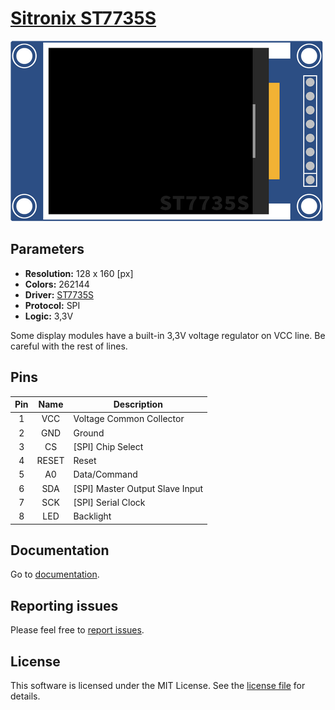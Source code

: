 # [Sitronix ST7735S](http://www.sitronix.com.tw/en/product/Driver/mobile_display.html)
[![image](documentation/img/st7735s-small.png)](documentation/img/st7735s-full.png)

## Parameters
* **Resolution:** 128 x 160 [px]
* **Colors:** 262144
* **Driver:** [ST7735S](documentation/datasheet/st7735s-datasheet-v1.4.pdf)
* **Protocol:** SPI
* **Logic:** 3,3V

Some display modules have a built-in 3,3V voltage regulator on VCC line.
Be careful with the rest of lines.

## Pins
| Pin | Name | Description |
| :---: | :---: | --- |
| 1 | VCC | Voltage Common Collector |
| 2 | GND | Ground |
| 3 | CS | [SPI] Chip Select |
| 4 | RESET | Reset |
| 5 | A0 | Data/Command |
| 6 | SDA | [SPI] Master Output Slave Input |
| 7 | SCK | [SPI] Serial Clock |
| 8 | LED | Backlight |

## Documentation
Go to [documentation](documentation/readme.md).

## Reporting issues
Please feel free to [report issues](https://github.com/michal037/driver-ST7735S/issues).

## License
This software is licensed under the MIT License. See the [license file](license.txt) for details.
